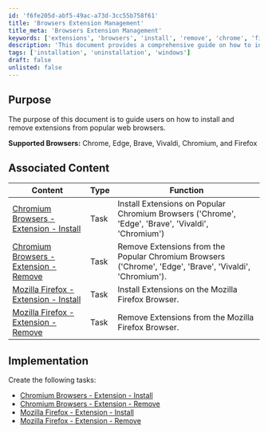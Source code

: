 ```yaml
---
id: 'f6fe205d-abf5-49ac-a73d-3cc55b758f61'
title: 'Browsers Extension Management'
title_meta: 'Browsers Extension Management'
keywords: ['extensions', 'browsers', 'install', 'remove', 'chrome', 'firefox', 'edge', 'brave', 'vivaldi', 'chromium']
description: 'This document provides a comprehensive guide on how to install and remove extensions from popular web browsers including Chrome, Edge, Brave, Vivaldi, Chromium, and Firefox. It includes associated tasks for managing browser extensions effectively.'
tags: ['installation', 'uninstallation', 'windows']
draft: false
unlisted: false
---
```


## Purpose

The purpose of this document is to guide users on how to install and remove extensions from popular web browsers.

**Supported Browsers:** Chrome, Edge, Brave, Vivaldi, Chromium, and Firefox

## Associated Content

| Content                                                                                     | Type | Function                                                                                          |
|---------------------------------------------------------------------------------------------|------|---------------------------------------------------------------------------------------------------|
| [Chromium Browsers - Extension - Install](<../cwrmm/tasks/Chromium Browsers - Extension - Install.md>) | Task | Install Extensions on Popular Chromium Browsers ('Chrome', 'Edge', 'Brave', 'Vivaldi', 'Chromium') |
| [Chromium Browsers - Extension - Remove](<../cwrmm/tasks/Chromium Browsers - Extension - Remove.md>)  | Task | Remove Extensions from the Popular Chromium Browsers ('Chrome', 'Edge', 'Brave', 'Vivaldi', 'Chromium'). |
| [Mozilla Firefox - Extension - Install](<../cwrmm/tasks/Mozilla Firefox - Extension - Install.md>)   | Task | Install Extensions on the Mozilla Firefox Browser.                                               |
| [Mozilla Firefox - Extension - Remove](<../cwrmm/tasks/Mozilla Firefox - Extension - Remove.md>)    | Task | Remove Extensions from the Mozilla Firefox Browser.                                              |

## Implementation

Create the following tasks:
- [Chromium Browsers - Extension - Install](<../cwrmm/tasks/Chromium Browsers - Extension - Install.md>)
- [Chromium Browsers - Extension - Remove](<../cwrmm/tasks/Chromium Browsers - Extension - Remove.md>)
- [Mozilla Firefox - Extension - Install](<../cwrmm/tasks/Mozilla Firefox - Extension - Install.md>)
- [Mozilla Firefox - Extension - Remove](<../cwrmm/tasks/Mozilla Firefox - Extension - Remove.md>)



